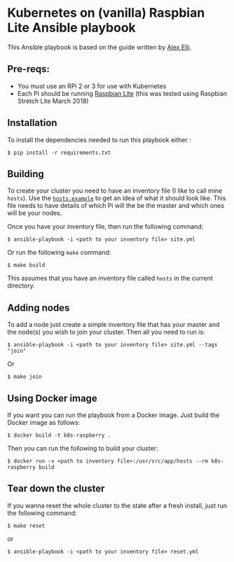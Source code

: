 # Kubernetes on (vanilla) Raspbian Lite Ansible playbook

This Ansible playbook is based on the guide written by [Alex Elli](https://gist.github.com/alexellis/fdbc90de7691a1b9edb545c17da2d975). 

## Pre-reqs:

* You must use an RPi 2 or 3 for use with Kubernetes
* Each Pi should be running [Raspbian Lite](https://www.raspberrypi.org/downloads/raspbian/) (this was tested using Raspbian Stretch Lite March 2018) 

## Installation

To install the dependencies needed to run this playbook either :

```
$ pip install -r requirements.txt
```

## Building

To create your cluster you need to have an inventory file (I like to call mine `hosts`). Use the [`hosts.example`](hosts.example) to get an idea of what it should look like. This file needs to have details of which Pi will the be the master and which ones will be your nodes.

Once you have your inventory file, then run the following command:

```
$ ansible-playbook -i <path to your inventory file> site.yml
```

Or run the following `make` command:

```
$ make build
```

This assumes that you have an inventory file called `hosts` in the current directory.

## Adding nodes

To add a node just create a simple inventory file that has your master and the node(s) you wish to join your cluster. Then all you need to run is:

```
$ ansible-playbook -i <path to your inventory file> site.yml --tags "join"
```

Or

```
$ make join
```

## Using Docker image

If you want you can run the playbook from a Docker image. Just build the Docker image as follows:

```
$ docker build -t k8s-raspberry .
```

Then you can run the following to build your cluster:

```
$ docker run -v <path to inventory file>:/usr/src/app/hosts --rm k8s-raspberry build
```

## Tear down the cluster

If you wanna reset the whole cluster to the state after a fresh install, just run the following command:

```
$ make reset
```

or

```
$ ansible-playbook -i <path to your inventory file> reset.yml
```
